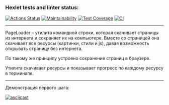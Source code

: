 ### Hexlet tests and linter status:
[![Actions Status](https://github.com/MaryKurinova/backend-project-lvl3/workflows/hexlet-check/badge.svg)](https://github.com/MaryKurinova/backend-project-lvl3/actions)
[![Maintainability](https://api.codeclimate.com/v1/badges/3a7db5a4b63f67c3d5c5/maintainability)](https://codeclimate.com/github/MaryKurinova/backend-project-lvl3/maintainability)
[![Test Coverage](https://api.codeclimate.com/v1/badges/3a7db5a4b63f67c3d5c5/test_coverage)](https://codeclimate.com/github/MaryKurinova/backend-project-lvl3/test_coverage)
[![CI](https://github.com/MaryKurinova/backend-project-lvl3/actions/workflows/node.yml/badge.svg)](https://github.com/MaryKurinova/backend-project-lvl3/actions/workflows/node.yml)

<!DOCTYPE html>
<html>
 <head>
  <meta charset="utf-8">
 </head>
 <body>
  <hr>
  <p>PageLoader – утилита командной строки, которая скачивает страницы из интернета и сохраняет их на компьютере. Вместе со страницей она скачивает все ресурсы (картинки, стили и js), давая возможность открывать страницу без интернета.

По такому же принципу устроено сохранение страниц в браузере.

Утилита скачивает ресурсы и показывает прогресс по каждому ресурсу в терминале.</p>
  <hr>
 </body>
</html>


Демонстрация первого шага:

[![asciicast](https://asciinema.org/a/S5znDOwD3F8IuaNt65lResYvZ.svg)](https://asciinema.org/a/S5znDOwD3F8IuaNt65lResYvZ)


